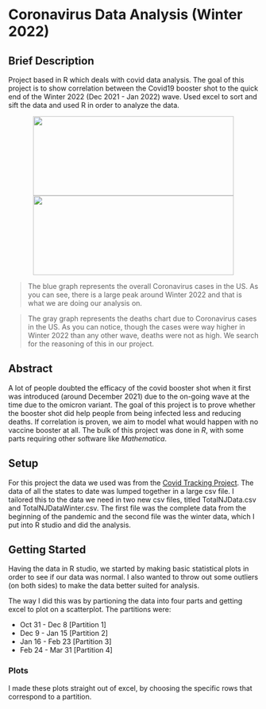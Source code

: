 # Coronavirus Data Analysis (Winter 2022)

## Brief Description
Project based in R which deals with covid data analysis. The goal of this project is to show correlation between the Covid19 booster shot to the quick end of the Winter 2022 (Dec 2021 - Jan 2022) wave. Used excel to sort and sift the data and used R in order to analyze the data.

<p align="center">
  <img 
    width="403.2"
    height="160"
    src="https://github.com/akhilvreddy/CovidDataAnalysis/blob/main/CovidProject/uscovidgraph.png"
  >
  <img 
    width="403.2"
    height="160"
    src="https://github.com/akhilvreddy/CovidDataAnalysis/blob/main/CovidProject/uscoviddeathgraph.png"
  >
</p>

> The blue graph represents the overall Coronavirus cases in the US. As you can see, there is a large peak around Winter 2022 and that is what we are doing our analysis on. 

> The gray graph represents the deaths chart due to Coronavirus cases in the US. As you can notice, though the cases were way higher in Winter 2022 than any other wave, deaths were not as high. We search for the reasoning of this in our project.

## Abstract
A lot of people doubted the efficacy of the covid booster shot when it first was introduced (around December 2021) due to the on-going wave at the time due to the omicron variant. The goal of this project is to prove whether the booster shot did help people from being infected less and reducing deaths. If correlation is proven, we aim to model what would happen with no vaccine booster at all. The bulk of this project was done in _R_, with some parts requiring other software like _Mathematica_.

## Setup 
For this project the data we used was from the [Covid Tracking Project](https://covidtracking.com/data/download). The data of all the states to date was lumped together in a large csv file. I tailored this to the data we need in two new csv files, titled TotalNJData.csv and TotalNJDataWinter.csv. The first file was the complete data from the beginning of the pandemic and the second file was the winter data, which I put into R studio and did the analysis.

## Getting Started
Having the data in R studio, we started by making basic statistical plots in order to see if our data was normal. I also wanted to throw out some outliers (on both sides) to make the data better suited for analysis. 

The way I did this was by partioning the data into four parts and getting excel to plot on a scatterplot. The partitions were: 
* Oct 31 - Dec 8     [Partition 1]
* Dec 9 - Jan 15     [Partition 2]
* Jan 16 - Feb 23    [Partition 3]
* Feb 24 - Mar 31    [Partition 4]

### Plots

I made these plots straight out of excel, by choosing the specific rows that correspond to a partition. 
